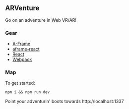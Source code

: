## ARVenture

Go on an adventure in Web VR/AR!

### Gear

* [A-Frame](https://aframe.io)
* [aframe-react](https://github.com/ngokevin/aframe-react)
* [React](https://facebook.github.io/react/)
* [Webpack](https://webpack.github.io/)

### Map

To get started:

`npm i && npm run dev`

Point your adventurin' boots towards http://localhost:1337
